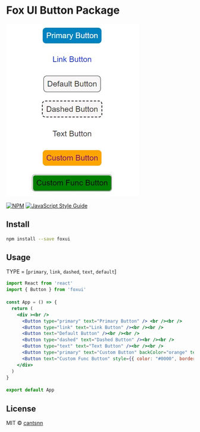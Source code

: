 # Fox UI Button Package 

![Buttons](./images/img_buttons.jpg)


[![NPM](https://img.shields.io/npm/v/foxui.svg)](https://www.npmjs.com/package/foxui) [![JavaScript Style Guide](https://img.shields.io/badge/code_style-standard-brightgreen.svg)](https://standardjs.com)

## Install

```bash
npm install --save foxui
```

## Usage

TYPE = [`primary`, `link`, `dashed`, `text`, `default`]


```jsx
import React from 'react'
import { Button } from 'foxui'
 
const App = () => {
  return (
    <div ><br />
      <Button type="primary" text="Primary Button" /> <br /><br />
      <Button type="link" text="Link Button" /><br /><br />
      <Button text="Default Button" /><br /><br />
      <Button type="dashed" text="Dashed Button" /><br /><br />
      <Button type="text" text="Text Button" /><br /><br />
      <Button type="primary" text="Custom Button" backColor="orange" textColor="purple" /><br /><br />
      <Button text="Custom Func Button" style={{ color: "#0000", border: "3px groove", backgroundColor: "green" }} onClick={() => alert("Clicked")} /><br /><br />
    </div>
  )
}

export default App
```

## License

MIT © [cantsnn](https://github.com/cantsnn)
